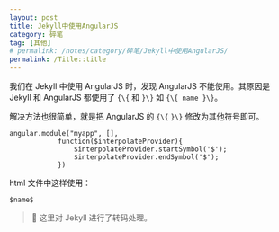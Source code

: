 ```yaml
---
layout: post
title: Jekyll中使用AngularJS
category: 碎笔
tag: [其他]
# permalink: /notes/category/碎笔/Jekyll中使用AngularJS/
permalink: /Title::title
---
```

我们在 Jekyll 中使用 AngularJS 时，发现 AngularJS 不能使用。其原因是 Jekyll 和 AngularJS 都使用了 `{\{` 和 `}\}` 如 `{\{ name }\}`。

解决方法也很简单，就是把 AngularJS 的 `{\{` `}\}` 修改为其他符号即可。
```
angular.module("myapp", [],
            function($interpolateProvider){
                $interpolateProvider.startSymbol('$');
                $interpolateProvider.endSymbol('$');
            })
```

html 文件中这样使用：
```
$name$
```

> 🚩 这里对 Jekyll 进行了转码处理。